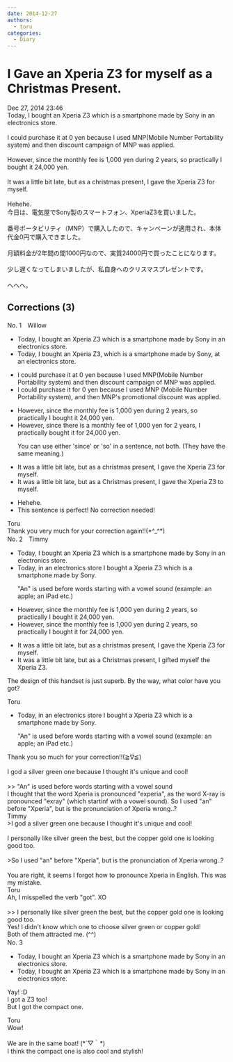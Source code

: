 ```yaml
---
date: 2014-12-27
authors:
  - toru
categories:
  - Diary
---
```


<h1 id="subject_show">I Gave an Xperia Z3 for myself as a Christmas Present.</h1>
<div class="date">Dec 27, 2014 23:46</div>
<div id="post"><div id="body_show_ori">
Today, I bought an Xperia Z3 which is a smartphone made by Sony in an electronics store.<br/><br/>I could purchase it at 0 yen because I used MNP(Mobile Number Portability system) and then discount campaign of MNP was applied.<br/><br/>However, since the monthly fee is 1,000 yen during 2 years, so practically I bought it 24,000 yen.<br/><br/>It was a little bit late, but as a christmas present, I gave the Xperia Z3 for myself.<br/><br/>Hehehe.
</div></div>

<!-- more -->

<div id="post_ja"><div id="body_show_mo">
今日は、電気屋でSony製のスマートフォン、XperiaZ3を買いました。<br/><br/>番号ポータビリティ（MNP）で購入したので、キャンペーンが適用され、本体代金0円で購入できました。<br/><br/>月額料金が2年間の間1000円なので、実質24000円で買ったことになります。<br/><br/>少し遅くなってしまいましたが、私自身へのクリスマスプレゼントです。<br/><br/>へへへ。
</div></div>

## Corrections (3)
<div id="block"><div class="first_name"> No. 1　<span class="just_name">Willow</span></div><div id="block2">
<ul class="correction_field">
<li class="incorrect">Today, I bought an Xperia Z3 which is a smartphone made by Sony in an electronics store.</li>
<li class="corrected correct">
Today, I bought an Xperia Z3<span class="f_red">, </span>which is a smartphone made by Sony<span class="f_red">,</span> <span class="f_blue">at</span> an electronics store.
</li>
</ul>
<ul class="correction_field">
<li class="incorrect">I could purchase it at 0 yen because I used MNP(Mobile Number Portability system) and then discount campaign of MNP was applied.</li>
<li class="corrected correct">
I could purchase it <span class="f_blue">for </span>0 yen because I used MNP (Mobile Number Portability system)<span class="f_red">,</span> and then <span class="f_blue">MNP's promotional </span>discount was applied.
</li>
</ul>
<ul class="correction_field">
<li class="incorrect">However, since the monthly fee is 1,000 yen during 2 years, so practically I bought it 24,000 yen.</li>
<li class="corrected correct">
However, since the<span class="f_blue">re is a</span> monthly fee <span class="f_blue">of</span> 1,000 yen <span class="f_blue">for </span>2 years, I <span class="f_blue">practically </span>bought it<span class="f_blue"> for</span> 24,000 yen.
<p class="correction_comment">You can use either 'since' or 'so' in a sentence, not both. (They have the same meaning.)</p>
</li>
</ul>
<ul class="correction_field">
<li class="incorrect">It was a little bit late, but as a christmas present, I gave the Xperia Z3 for myself.</li>
<li class="corrected correct">
It was a little bit late, but as a <span class="f_blue">C</span>hristmas present, I gave the Xperia Z3 <span class="f_blue">to </span>myself.
</li>
</ul>
<ul class="correction_field">
<li class="incorrect">Hehehe.</li>
<li class="corrected perfect">This sentence is perfect! No correction needed!</li>
</ul>
</div><div class="name"><span class="just_name">Toru</span><br>
Thank you very much for your correction again!!(*^_^*)
</div>
</div>
<div id="block"><div class="first_name"> No. 2　<span class="just_name">Timmy</span></div><div id="block2">
<ul class="correction_field">
<li class="incorrect">Today, I bought an Xperia Z3 which is a smartphone made by Sony in an electronics store.</li>
<li class="corrected correct">
Today, in an electronics store I bought a Xperia Z3 which is a smartphone made by Sony.
<p class="correction_comment">"An" is used before words starting with a vowel sound (example: an apple; an iPad etc.)</p>
</li>
</ul>
<ul class="correction_field">
<li class="incorrect">However, since the monthly fee is 1,000 yen during 2 years, so practically I bought it 24,000 yen.</li>
<li class="corrected correct">
However, since the monthly fee is 1,000 yen during 2 years, so practically I bought it <span class="f_blue">for</span> 24,000 yen.
</li>
</ul>
<ul class="correction_field">
<li class="incorrect">It was a little bit late, but as a christmas present, I gave the Xperia Z3 for myself.</li>
<li class="corrected correct">
It was a little bit late, but as a Christmas present, I <span class="f_blue">gifted</span> myself the Xperia Z3. 
</li>
</ul>
<p class="comment_small">
 The design of this handset is just superb. By the way, what color have you got?
</p>

</div><div class="name"><span class="just_name">Toru</span><br><div class="quote_field"><ul class="correction_field">
<li class="corrected correct">
Today, in an electronics store I bought a Xperia Z3 which is a smartphone made by Sony.
<p class="correction_comment">
"An" is used before words starting with a vowel sound (example: an apple; an iPad etc.)
</p>
</li>
</ul></div>
Thank you so much for your correction!!(≧∇≦)<br/><br/>I god a silver green one because I thought it's unique and cool!<br/><br/>&gt;&gt; "An" is used before words starting with a vowel sound<br/>I thought that the word Xperia is pronounced "experia", as the word X-ray is pronounced "exray" (which startinf with a vowel sound). So I used "an" before "Xperia", but is the pronunciation of Xperia wrong..?
</div>
<div class="name"><span class="just_name">Timmy</span><br>
&gt;I god a silver green one because I thought it's unique and cool!<br/><br/>I personally like silver green the best, but the copper gold one is looking good too.<br/><br/>&gt;So I used "an" before "Xperia", but is the pronunciation of Xperia wrong..?<br/><br/>You are right, it seems I forgot how to pronounce Xperia in English. This was my mistake.
</div>
<div class="name"><span class="just_name">Toru</span><br>
Ah, I misspelled the verb "got". XO<br/><br/>&gt;&gt; I personally like silver green the best, but the copper gold one is looking good too.<br/>Yes! I didn't know which one to choose silver green or copper gold!<br/>Both of them attracted me. (^^)
</div>
</div>
<div id="block"><div class="first_name"> No. 3　<span class="just_name"></span></div><div id="block2">
<ul class="correction_field">
<li class="incorrect">Today, I bought an Xperia Z3 which is a smartphone made by Sony in an electronics store.</li>
<li class="corrected correct">
Today, I bought an Xperia Z3 which is a smartphone made by Sony in an electronics store.
</li>
</ul>
<p class="comment_small">
 Yay! :D
 <br/>
 I got a Z3 too!
 <br/>
 But I got the compact one.
</p>

</div><div class="name"><span class="just_name">Toru</span><br>
Wow! <br/><br/>We are in the same boat! (*´▽｀*)<br/>I think the compact one is also cool and stylish!
</div>
</div>

